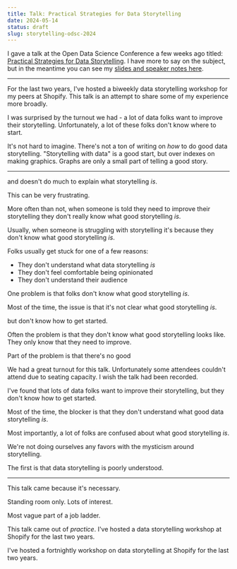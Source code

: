 ```yaml
---
title: Talk: Practical Strategies for Data Storytelling
date: 2024-05-14
status: draft
slug: storytelling-odsc-2024
---
```


I gave a talk at the Open Data Science Conference a few weeks ago titled: 
[Practical Strategies for Data Storytelling](https://odsc.com/speakers/practical-strategies-for-data-storytelling/).
I have more to say on the subject, but in the meantime you can see my 
[slides and speaker notes here](/static/odsc2024/index.html#p1).

---

For the last two years, I've hosted a biweekly data storytelling workshop
for my peers at Shopify.
This talk is an attempt to share some of my experience more broadly.

<!-- Maybe include the slide and intro blurb here instead -->

I was surprised by the turnout we had -
a lot of data folks want to improve their storytelling.
Unfortunately, a lot of these folks don't know where to start.


It's not hard to imagine. 
There's not a ton of writing on _how_ to do good data storytelling.
"Storytelling with data" is a good start, but over indexes on making graphics.
Graphs are only a small part of telling a good story.



----

and doesn't do much to explain what storytelling _is_. 

This can be very frustrating.

More often than not, 
when someone is told they need to improve their storytelling
they don't really know what good storytelling _is_.

Usually, when someone is struggling with storytelling
it's because they don't know what good storytelling _is_.

Folks usually get stuck for one of a few reasons:

* They don't understand what data storytelling _is_
* They don't feel comfortable being opinionated
* They don't understand their audience

One problem is that folks don't know what good storytelling _is_.

Most of the time, the issue is that it's not clear what good storytelling _is_.

but don't know how to get started.

Often the problem is that they don't know what good storytelling looks like.
They only know that they need to improve.

Part of the problem is that there's no good 

We had a great turnout for this talk.
Unfortunately some attendees couldn't attend due to seating capacity.
I wish the talk had been recorded.

I've found that lots of data folks want to improve their storytelling,
but they don't know how to get started.

Most of the time, the blocker is that they don't understand 
what good data storytelling _is_.

Most importantly, a lot of folks are confused about what good storytelling _is_.

We're not doing ourselves any favors with the mysticism around storytelling.

The first is that data storytelling is poorly understood.

---

This talk came because it's necessary.

Standing room only. Lots of interest.

Most vague part of a job ladder.

This talk came out of _practice_.
I've hosted a data storytelling workshop at Shopify for the last two years.

I've hosted a fortnightly workshop on data storytelling at Shopify for the last two years.

